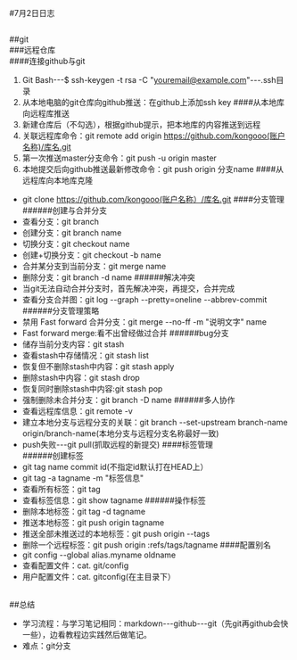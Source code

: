 #7月2日日志  
##  
##git  
###远程仓库  
####连接github与git  
1. Git Bash---$ ssh-keygen -t rsa -C "youremail@example.com"---.ssh目录
2. 从本地电脑的git仓库向github推送：在github上添加ssh key
####从本地库向远程库推送  
1. 新建仓库后（不勾选），根据github提示，把本地库的内容推送到远程
2. 关联远程库命令：git remote add origin https://github.com/kongooo(账户名称)/库名.git
3. 第一次推送master分支命令：git push -u origin master
4. 本地提交后向github推送最新修改命令：git push origin 分支name
####从远程库向本地库克隆  
* git clone https://github.com/kongooo(账户名称）/库名.git
####分支管理  
######创建与合并分支  
* 查看分支：git branch
* 创建分支：git branch name
* 切换分支：git checkout name
* 创建+切换分支：git checkout -b name
* 合并某分支到当前分支：git merge name
* 删除分支：git branch -d name
######解决冲突  
* 当git无法自动合并分支时，首先解决冲突，再提交，合并完成
* 查看分支合并图：git log --graph --pretty=oneline --abbrev-commit
######分支管理策略  
* 禁用 Fast forward 合并分支：git merge --no-ff -m "说明文字" name
* Fast forward merge:看不出曾经做过合并
######bug分支  
* 储存当前分支内容：git stash
* 查看stash中存储情况：git stash list
* 恢复但不删除stash中内容：git stash apply
* 删除stash中内容：git stash drop
* 恢复同时删除stash中内容:git stash pop
* 强制删除未合并分支：git branch -D name
######多人协作  
* 查看远程库信息：git remote -v
* 建立本地分支与远程分支的关联：git branch --set-upstream branch-name origin/branch-name(本地分支与远程分支名称最好一致)
* push失败---git pull(抓取远程的新提交)
####标签管理  
######创建标签  
* git tag name commit id(不指定id默认打在HEAD上）
* git tag -a tagname -m "标签信息"
* 查看所有标签：git tag
* 查看标签信息：git show tagname
######操作标签  
* 删除本地标签：git tag -d tagname
* 推送本地标签：git push origin tagname
* 推送全部未推送过的本地标签：git push origin --tags
* 删除一个远程标签：git push origin :refs/tags/tagname
####配置别名  
* git config --global alias.myname oldname
* 查看配置文件：cat. git/config
* 用户配置文件：cat. gitconfig(在主目录下）
##  
##总结  
* 学习流程：与学习笔记相同：markdown---github---git（先git再github会快一些），边看教程边实践然后做笔记。
* 难点：git分支
